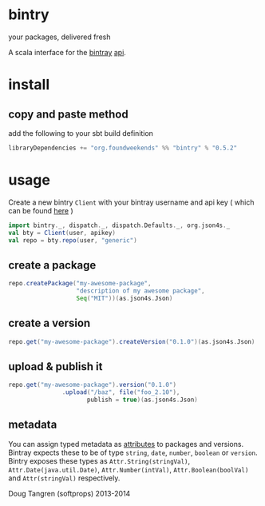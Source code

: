 # bintry

your packages, delivered fresh

A scala interface for the [bintray](https://bintray.com) [api](https://bintray.com/docs/api/).

# install

## copy and paste method

add the following to your sbt build definition

```scala
libraryDependencies += "org.foundweekends" %% "bintry" % "0.5.2"
```

# usage

Create a new bintry `Client` with your bintray username and api key ( which can be found [here](https://bintray.com/profile/edit) )

```scala
import bintry._, dispatch._, dispatch.Defaults._, org.json4s._
val bty = Client(user, apikey)
val repo = bty.repo(user, "generic")
```

## create a package

```scala
repo.createPackage("my-awesome-package",
                   "description of my awesome package",
                   Seq("MIT"))(as.json4s.Json)
```


## create a version

```scala
repo.get("my-awesome-package").createVersion("0.1.0")(as.json4s.Json)
```

## upload & publish it

```scala
repo.get("my-awesome-package").version("0.1.0")
               .upload("/baz", file("foo_2.10"),
                      publish = true)(as.json4s.Json)
```

## metadata

You can assign typed metadata as [attributes](https://bintray.com/docs/api/#_attributes) to packages and versions.
Bintray expects these to be of type `string`, `date`, `number`, `boolean` or `version`. Bintry exposes these types as
`Attr.String(stringVal)`, `Attr.Date(java.util.Date)`, `Attr.Number(intVal)`, `Attr.Boolean(boolVal)` and  `Attr(stringVal)` respectively.


Doug Tangren (softprops) 2013-2014
